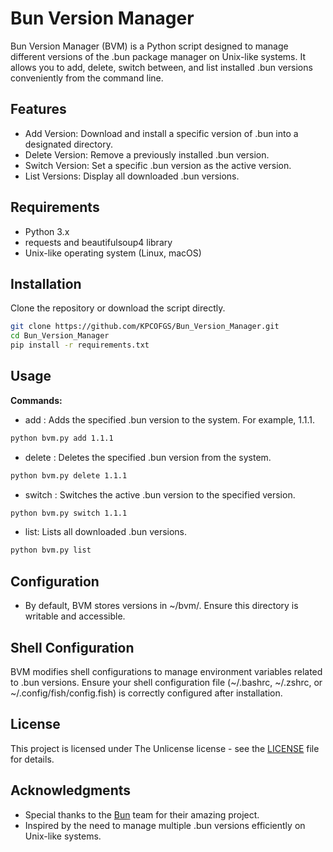 # Bun Version Manager

Bun Version Manager (BVM) is a Python script designed to manage different versions of the .bun package manager on Unix-like systems. It allows you to add, delete, switch between, and list installed .bun versions conveniently from the command line.

## Features
* Add Version: Download and install a specific version of .bun into a designated directory.
* Delete Version: Remove a previously installed .bun version.
* Switch Version: Set a specific .bun version as the active version.
* List Versions: Display all downloaded .bun versions.
## Requirements
* Python 3.x
* requests and beautifulsoup4 library
* Unix-like operating system (Linux, macOS)
## Installation

Clone the repository or download the script directly.
```bash
git clone https://github.com/KPCOFGS/Bun_Version_Manager.git
cd Bun_Version_Manager
pip install -r requirements.txt
```
## Usage
**Commands:**
* add <version>: Adds the specified .bun version to the system. For example, 1.1.1.
```bash
python bvm.py add 1.1.1
```
* delete <version>: Deletes the specified .bun version from the system.
```bash
python bvm.py delete 1.1.1
```
* switch <version>: Switches the active .bun version to the specified version.
```bash
python bvm.py switch 1.1.1
```
* list: Lists all downloaded .bun versions.
```bash
python bvm.py list
```
## Configuration
* By default, BVM stores versions in ~/bvm/. Ensure this directory is writable and accessible.
## Shell Configuration

BVM modifies shell configurations to manage environment variables related to .bun versions. Ensure your shell configuration file (~/.bashrc, ~/.zshrc, or ~/.config/fish/config.fish) is correctly configured after installation.

## License
This project is licensed under The Unlicense license - see the [LICENSE](LICENSE) file for details.

## Acknowledgments
* Special thanks to the [Bun](https://github.com/oven-sh/bun) team for their amazing project.
* Inspired by the need to manage multiple .bun versions efficiently on Unix-like systems.
